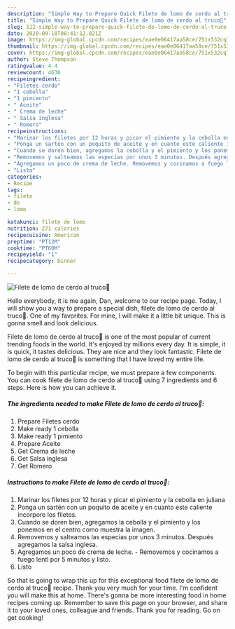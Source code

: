 ```yaml
---
description: "Simple Way to Prepare Quick Filete de lomo de cerdo al truco🥓"
title: "Simple Way to Prepare Quick Filete de lomo de cerdo al truco🥓"
slug: 112-simple-way-to-prepare-quick-filete-de-lomo-de-cerdo-al-truco
date: 2020-09-18T08:41:12.021Z
image: https://img-global.cpcdn.com/recipes/eae0e06417aa58ce/751x532cq70/filete-de-lomo-de-cerdo-al-truco🥓-foto-principal.jpg
thumbnail: https://img-global.cpcdn.com/recipes/eae0e06417aa58ce/751x532cq70/filete-de-lomo-de-cerdo-al-truco🥓-foto-principal.jpg
cover: https://img-global.cpcdn.com/recipes/eae0e06417aa58ce/751x532cq70/filete-de-lomo-de-cerdo-al-truco🥓-foto-principal.jpg
author: Steve Thompson
ratingvalue: 4.4
reviewcount: 4636
recipeingredient:
- "Filetes cerdo"
- "1 cebolla"
- "1 pimiento"
- " Aceite"
- " Crema de leche"
- " Salsa inglesa"
- " Romero"
recipeinstructions:
- "Marinar los filetes por 12 horas y picar el pimiento y la cebolla en juliana"
- "Ponga un sartén con un poquito de aceite y en cuanto este caliente incorpore los filetes."
- "Cuando se doren bien, agregamos la cebolla y el pimiento y los ponemos en el centro como muestra la imagen."
- "Removemos y salteamos las especias por unos 3 minutos. Después agregamos la salsa inglesa."
- "Agregamos un poco de crema de leche. Removemos y cocinamos a fuego lentl por 5 minutos y listo."
- "Listo"
categories:
- Recipe
tags:
- filete
- de
- lomo

katakunci: filete de lomo 
nutrition: 271 calories
recipecuisine: American
preptime: "PT12M"
cooktime: "PT60M"
recipeyield: "1"
recipecategory: Dinner

---
```



![Filete de lomo de cerdo al truco🥓](https://img-global.cpcdn.com/recipes/eae0e06417aa58ce/751x532cq70/filete-de-lomo-de-cerdo-al-truco🥓-foto-principal.jpg)

Hello everybody, it is me again, Dan, welcome to our recipe page. Today, I will show you a way to prepare a special dish, filete de lomo de cerdo al truco🥓. One of my favorites. For mine, I will make it a little bit unique. This is gonna smell and look delicious.



Filete de lomo de cerdo al truco🥓 is one of the most popular of current trending foods in the world. It's enjoyed by millions every day. It is simple, it is quick, it tastes delicious. They are nice and they look fantastic. Filete de lomo de cerdo al truco🥓 is something that I have loved my entire life.


To begin with this particular recipe, we must prepare a few components. You can cook filete de lomo de cerdo al truco🥓 using 7 ingredients and 6 steps. Here is how you can achieve it.

<!--inarticleads1-->

##### The ingredients needed to make Filete de lomo de cerdo al truco🥓:

1. Prepare Filetes cerdo
1. Make ready 1 cebolla
1. Make ready 1 pimiento
1. Prepare  Aceite
1. Get  Crema de leche
1. Get  Salsa inglesa
1. Get  Romero




<!--inarticleads2-->

##### Instructions to make Filete de lomo de cerdo al truco🥓:

1. Marinar los filetes por 12 horas y picar el pimiento y la cebolla en juliana
1. Ponga un sartén con un poquito de aceite y en cuanto este caliente incorpore los filetes.
1. Cuando se doren bien, agregamos la cebolla y el pimiento y los ponemos en el centro como muestra la imagen.
1. Removemos y salteamos las especias por unos 3 minutos. Después agregamos la salsa inglesa.
1. Agregamos un poco de crema de leche. - Removemos y cocinamos a fuego lentl por 5 minutos y listo.
1. Listo




So that is going to wrap this up for this exceptional food filete de lomo de cerdo al truco🥓 recipe. Thank you very much for your time. I'm confident you will make this at home. There's gonna be more interesting food in home recipes coming up. Remember to save this page on your browser, and share it to your loved ones, colleague and friends. Thank you for reading. Go on get cooking!
